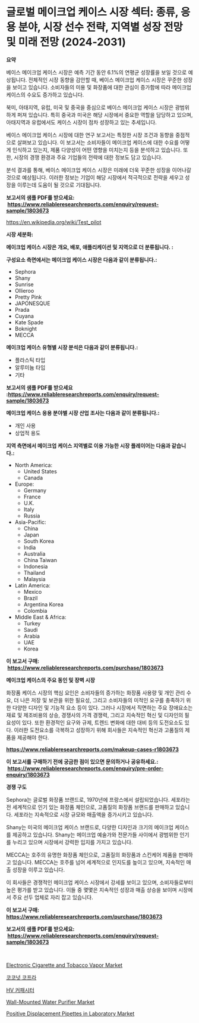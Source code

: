 <p><h1>글로벌 메이크업 케이스 시장 섹터: 종류, 응용 분야, 시장 선수 전략, 지역별 성장 전망 및 미래 전망 (2024-2031)</h1></p><p><strong>요약</strong></p>
<p><p>베이스 메이크업 케이스 시장은 예측 기간 동안 6.1%의 연평균 성장률을 보일 것으로 예상됩니다. 전체적인 시장 동향을 감안할 때, 베이스 메이크업 케이스 시장은 꾸준한 성장을 보이고 있습니다. 소비자들의 미용 및 화장품에 대한 관심이 증가함에 따라 메이크업 케이스의 수요도 증가하고 있습니다.</p><p>북미, 아태지역, 유럽, 미국 및 중국을 중심으로 베이스 메이크업 케이스 시장은 광범위하게 퍼져 있습니다. 특히 중국과 미국은 해당 시장에서 중요한 역할을 담당하고 있으며, 아태지역과 유럽에서도 케이스 시장이 점차 성장하고 있는 추세입니다.</p><p>베이스 메이크업 케이스 시장에 대한 연구 보고서는 특정한 시장 조건과 동향을 중점적으로 살펴보고 있습니다. 이 보고서는 소비자들이 메이크업 케이스에 대한 수요를 어떻게 인식하고 있는지, 제품 다양성이 어떤 영향을 미치는지 등을 분석하고 있습니다. 또한, 시장의 경쟁 환경과 주요 기업들의 전략에 대한 정보도 담고 있습니다.</p><p>분석 결과를 통해, 베이스 메이크업 케이스 시장은 미래에 더욱 꾸준한 성장을 이어나갈 것으로 예상됩니다. 이러한 정보는 기업이 해당 시장에서 적극적으로 전략을 세우고 성장을 이루는데 도움이 될 것으로 기대됩니다.</p></p>
<p><strong>보고서의 샘플 PDF를 받으세요: &nbsp;<a href="https://www.reliableresearchreports.com/enquiry/request-sample/1803673">https://www.reliableresearchreports.com/enquiry/request-sample/1803673</a></strong></p>
<p><a href="https://en.wikipedia.org/wiki/Test_pilot">https://en.wikipedia.org/wiki/Test_pilot</a></p>
<p><strong>시장 세분화:</strong></p>
<p><strong> 메이크업 케이스 시장은 개요, 배포, 애플리케이션 및 지역으로 더 분류됩니다. :</strong></p>
<p><strong>구성요소 측면에서는 메이크업 케이스 시장은 다음과 같이 분류됩니다.:</strong></p>
<p><ul><li>Sephora</li><li>Shany</li><li>Sunrise</li><li>Ollieroo</li><li>Pretty Pink</li><li>JAPONESQUE</li><li>Prada</li><li>Cuyana</li><li>Kate Spade</li><li>Boknight</li><li>MECCA</li></ul></p>
<p><strong> 메이크업 케이스 유형별 시장 분석은 다음과 같이 분류됩니다.:</strong></p>
<p><ul><li>플라스틱 타입</li><li>알루미늄 타입</li><li>기타</li></ul></p>
<p><strong>보고서의 샘플 PDF를 받으세요 :<a href="https://www.reliableresearchreports.com/enquiry/request-sample/1803673">https://www.reliableresearchreports.com/enquiry/request-sample/1803673</a></strong></p>
<p><strong> 메이크업 케이스 응용 분야별 시장 산업 조사는 다음과 같이 분류됩니다.:</strong></p>
<p><ul><li>개인 사용</li><li>상업적 용도</li></ul></p>
<p><strong>지역 측면에서 메이크업 케이스 지역별로 이용 가능한 시장 플레이어는 다음과 같습니다.:</strong></p>
<p><ul>
    <li>
        North America:
        <ul>
            <li>United States</li>
            <li>Canada</li>
        </ul>
    </li>
    <li>
        Europe:
        <ul>
            <li>Germany</li>
            <li>France</li>
            <li>U.K.</li>
            <li>Italy</li>
            <li>Russia</li>
        </ul>
    </li>
    <li>
        Asia-Pacific:
        <ul>
            <li>China</li>
            <li>Japan</li>
            <li>South Korea</li>
            <li>India</li>
            <li>Australia</li>
            <li>China Taiwan</li>
            <li>Indonesia</li>
            <li>Thailand</li>
            <li>Malaysia</li>
        </ul>
    </li>
    <li>
        Latin America:
        <ul>
            <li>Mexico</li>
            <li>Brazil</li>
            <li>Argentina Korea</li>
            <li>Colombia</li>
        </ul>
    </li>
    <li>
        Middle East & Africa:
        <ul>
            <li>Turkey</li>
            <li>Saudi</li>
            <li>Arabia</li>
            <li>UAE</li>
            <li>Korea</li>
        </ul>
    </li>
    </ul></p>
<p><strong>이 보고서 구매: &nbsp;<a href="https://www.reliableresearchreports.com/purchase/1803673">https://www.reliableresearchreports.com/purchase/1803673</a></strong></p>
<p><strong>메이크업 케이스의 주요 동인 및 장벽 시장</strong></p>
<p><p>화장품 케이스 시장의 핵심 요인은 소비자들의 증가하는 화장품 사용량 및 개인 관리 수요, 더 나은 저장 및 보관을 위한 필요성, 그리고 소비자들의 미적인 요구를 충족하기 위한 다양한 디자인 및 기능적 요소 등이 있다. 그러나 시장에서 직면하는 주요 장애요소는 재료 및 제조비용의 상승, 경쟁사의 가격 경쟁력, 그리고 지속적인 혁신 및 디자인의 필요성이 있다. 또한 환경적인 요구와 규제, 트렌드 변화에 대한 대비 등의 도전요소도 있다. 이러한 도전요소를 극복하고 성장하기 위해 회사들은 지속적인 혁신과 고품질의 제품을 제공해야 한다.</p></p>
<p><strong><a href="https://www.reliableresearchreports.com/makeup-cases-r1803673">https://www.reliableresearchreports.com/makeup-cases-r1803673</a></strong></p>
<p><strong>이 보고서를 구매하기 전에 궁금한 점이 있으면 문의하거나 공유하세요.: &nbsp;<a href="https://www.reliableresearchreports.com/enquiry/pre-order-enquiry/1803673">https://www.reliableresearchreports.com/enquiry/pre-order-enquiry/1803673</a></strong></p>
<p><strong>경쟁 구도</strong></p>
<p><p>Sephora는 글로벌 화장품 브랜드로, 1970년에 프랑스에서 설립되었습니다. 세포라는 전 세계적으로 인기 있는 화장품 체인으로, 고품질의 화장품 브랜드를 판매하고 있습니다. 세포라는 지속적으로 시장 규모와 매출액을 증가시키고 있습니다.</p><p>Shany는 미국의 메이크업 케이스 브랜드로, 다양한 디자인과 크기의 메이크업 케이스를 제공하고 있습니다. Shany는 메이크업 예술가와 전문가들 사이에서 광범위한 인기를 누리고 있으며 시장에서 강력한 입지를 가지고 있습니다.</p><p>MECCA는 호주의 유명한 화장품 체인으로, 고품질의 화장품과 스킨케어 제품을 판매하고 있습니다. MECCA는 호주를 넘어 세계적으로 인지도를 높이고 있으며, 지속적인 매출 성장을 이루고 있습니다.</p><p>이 회사들은 경쟁적인 메이크업 케이스 시장에서 강세를 보이고 있으며, 소비자들로부터 높은 평가를 받고 있습니다. 이들 중 몇몇은 지속적인 성장과 매출 상승을 보이며 시장에서 주요 선두 업체로 자리 잡고 있습니다.</p></p>
<p><strong>이 보고서 구매: &nbsp; <a href="https://www.reliableresearchreports.com/purchase/1803673">https://www.reliableresearchreports.com/purchase/1803673</a></strong></p>
<p><strong>보고서의 샘플 PDF를 받으세요: &nbsp;<a href="https://www.reliableresearchreports.com/enquiry/request-sample/1803673">https://www.reliableresearchreports.com/enquiry/request-sample/1803673</a></strong><strong></strong></p>
<p>&nbsp;</p>
<p><p><a href="https://medium.com/@marcoshoppe2023/navigating-the-global-electronic-cigarette-and-tobacco-vapor-market-landscape-trends-forecasts-7101d3912360">Electronic Cigarette and Tobacco Vapor Market</a></p><p><a href="https://github.com/nigaleamar09/Market-Research-Report-List-2/blob/main/455177333755.md">코코넛 코프라</a></p><p><a href="https://github.com/lkwggful07722/Market-Research-Report-List-3/blob/main/959994233756.md">HV 커패시터</a></p><p><a href="https://www.linkedin.com/pulse/evaluating-global-wall-mounted-water-purifier-market-trends-cs8ec">Wall-Mounted Water Purifier Market</a></p><p><a href="https://medium.com/@marcoshoppe2023/global-positive-displacement-pipettes-in-laboratory-industry-research-report-competitive-58f2353f6c22">Positive Displacement Pipettes in Laboratory Market</a></p></p>
